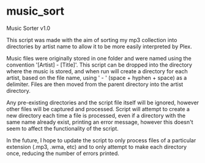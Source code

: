 # music_sort
Music Sorter v1.0

This script was made with the aim of sorting my mp3 collection into directories by artist name to allow it to be more easily interpreted by Plex.

Music files were originally stored in one folder and were named using the convention '[Artist] - [Title]'. This script can be dropped into the directory where the music is stored, and when run will create a directory for each artist, based on the file name, using ' - ' (space + hyphen + space) as a delimiter. Files are then moved from the parent directory into the artist directory. 

Any pre-existing directories and the script file itself will be ignored, however other files will be captured and processed. Script will attempt to create a new directory each time a file is processed, even if a directory with the same name already exist, printing an error message, however this doesn't seem to affect the functionality of the script. 

In the future, I hope to update the script to only process files of a particular extension (.mp3, .wma, etc) and to only attempt to make each directory once, reducing the number of errors printed.
